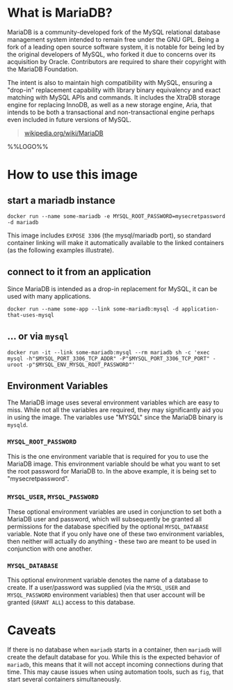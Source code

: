 # What is MariaDB?

MariaDB is a community-developed fork of the MySQL relational database management system intended to remain free under the GNU GPL. Being a fork of a leading open source software system, it is notable for being led by the original developers of MySQL, who forked it due to concerns over its acquisition by Oracle. Contributors are required to share their copyright with the MariaDB Foundation.

The intent is also to maintain high compatibility with MySQL, ensuring a "drop-in" replacement capability with library binary equivalency and exact matching with MySQL APIs and commands. It includes the XtraDB storage engine for replacing InnoDB, as well as a new storage engine, Aria, that intends to be both a transactional and non-transactional engine perhaps even included in future versions of MySQL.

> [wikipedia.org/wiki/MariaDB](https://en.wikipedia.org/wiki/MariaDB)

%%LOGO%%

# How to use this image

## start a mariadb instance

	docker run --name some-mariadb -e MYSQL_ROOT_PASSWORD=mysecretpassword -d mariadb

This image includes `EXPOSE 3306` (the mysql/mariadb port), so standard container linking will make it automatically available to the linked containers (as the following examples illustrate).

## connect to it from an application

Since MariaDB is intended as a drop-in replacement for MySQL, it can be used with many applications.

	docker run --name some-app --link some-mariadb:mysql -d application-that-uses-mysql

## ... or via `mysql`

	docker run -it --link some-mariadb:mysql --rm mariadb sh -c 'exec mysql -h"$MYSQL_PORT_3306_TCP_ADDR" -P"$MYSQL_PORT_3306_TCP_PORT" -uroot -p"$MYSQL_ENV_MYSQL_ROOT_PASSWORD"'

## Environment Variables

The MariaDB image uses several environment variables which are easy to miss. While not all the variables are required, they may significantly aid you in using the image. The variables use "MYSQL" since the MariaDB binary is `mysqld`.

### `MYSQL_ROOT_PASSWORD`

This is the one environment variable that is required for you to use the MariaDB image. This environment variable should be what you want to set the root password for MariaDB to. In the above example, it is being set to "mysecretpassword".

### `MYSQL_USER`, `MYSQL_PASSWORD`

These optional environment variables are used in conjunction to set both a MariaDB user and password, which will subsequently be granted all permissions for the database specified by the optional `MYSQL_DATABASE` variable. Note that if you only have one of these two environment variables, then neither will actually do anything - these two are meant to be used in conjunction with one another.

### `MYSQL_DATABASE`

This optional environment variable denotes the name of a database to create. If a user/password was supplied (via the `MYSQL_USER` and `MYSQL_PASSWORD` environment variables) then that user account will be granted (`GRANT ALL`) access to this database.

# Caveats

If there is no database when `mariadb` starts in a container, then `mariadb` will create the default database for you. While this is the expected behavior of `mariadb`, this means that it will not accept incoming connections during that time. This may cause issues when using automation tools, such as `fig`, that start several containers simultaneously.
